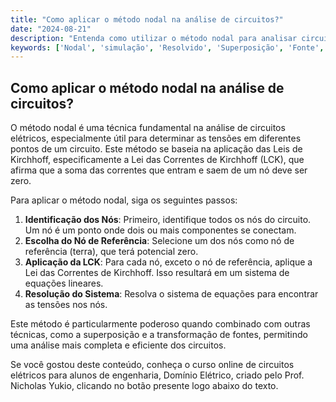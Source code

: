```yaml
---
title: "Como aplicar o método nodal na análise de circuitos?"
date: "2024-08-21"
description: "Entenda como utilizar o método nodal para analisar circuitos elétricos de forma eficiente."
keywords: ['Nodal', 'simulação', 'Resolvido', 'Superposição', 'Fonte', 'Thévenin', 'resposta']
---
```


## Como aplicar o método nodal na análise de circuitos?

O método nodal é uma técnica fundamental na análise de circuitos elétricos, especialmente útil para determinar as tensões em diferentes pontos de um circuito. Este método se baseia na aplicação das Leis de Kirchhoff, especificamente a Lei das Correntes de Kirchhoff (LCK), que afirma que a soma das correntes que entram e saem de um nó deve ser zero.

Para aplicar o método nodal, siga os seguintes passos:

1. **Identificação dos Nós**: Primeiro, identifique todos os nós do circuito. Um nó é um ponto onde dois ou mais componentes se conectam.
2. **Escolha do Nó de Referência**: Selecione um dos nós como nó de referência (terra), que terá potencial zero.
3. **Aplicação da LCK**: Para cada nó, exceto o nó de referência, aplique a Lei das Correntes de Kirchhoff. Isso resultará em um sistema de equações lineares.
4. **Resolução do Sistema**: Resolva o sistema de equações para encontrar as tensões nos nós.

Este método é particularmente poderoso quando combinado com outras técnicas, como a superposição e a transformação de fontes, permitindo uma análise mais completa e eficiente dos circuitos.

Se você gostou deste conteúdo, conheça o curso online de circuitos elétricos para alunos de engenharia, Domínio Elétrico, criado pelo Prof. Nicholas Yukio, clicando no botão presente logo abaixo do texto.